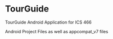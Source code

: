 # TourGuide
TourGuide Android Application for ICS 466

Android Project Files as well as appcompat_v7 files
